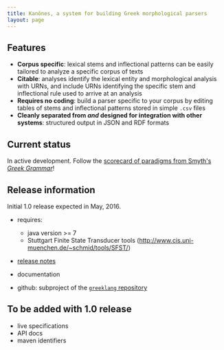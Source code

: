 ```yaml
---
title: Kanōnes, a system for building Greek morphological parsers
layout: page
---
```



## Features


- **Corpus specific**:  lexical stems and inflectional patterns can be easily tailored to analyze a specific corpus of texts
- **Citable**: analyses identify the lexical entity and morphological analysis with URNs, and include URNs identifying the specific stem and inflectional rule used to arrive at an analysis
- **Requires no coding**:  build a parser specific to your corpus by editing tables of stems and inflectional patterns stored in simple `.csv` files
- **Cleanly separated from *and* designed for integration with other systems**: structured output in JSON and RDF formats

## Current status

In active development.  Follow the [scorecard of paradigms from Smyth's *Greek Grammar*](smyth)!



## Release information

Initial 1.0 release expected in May, 2016.

- requires:
    - java version >= 7
    - Stuttgart Finite State Transducer tools (<http://www.cis.uni-muenchen.de/~schmid/tools/SFST/>)



- [release notes](releases)
- documentation
- github:  subproject of the [`greeklang` repository](https://github.com/neelsmith/greeklang)


## To be added with 1.0 release

- live specifications
- API docs
- maven identifiers
